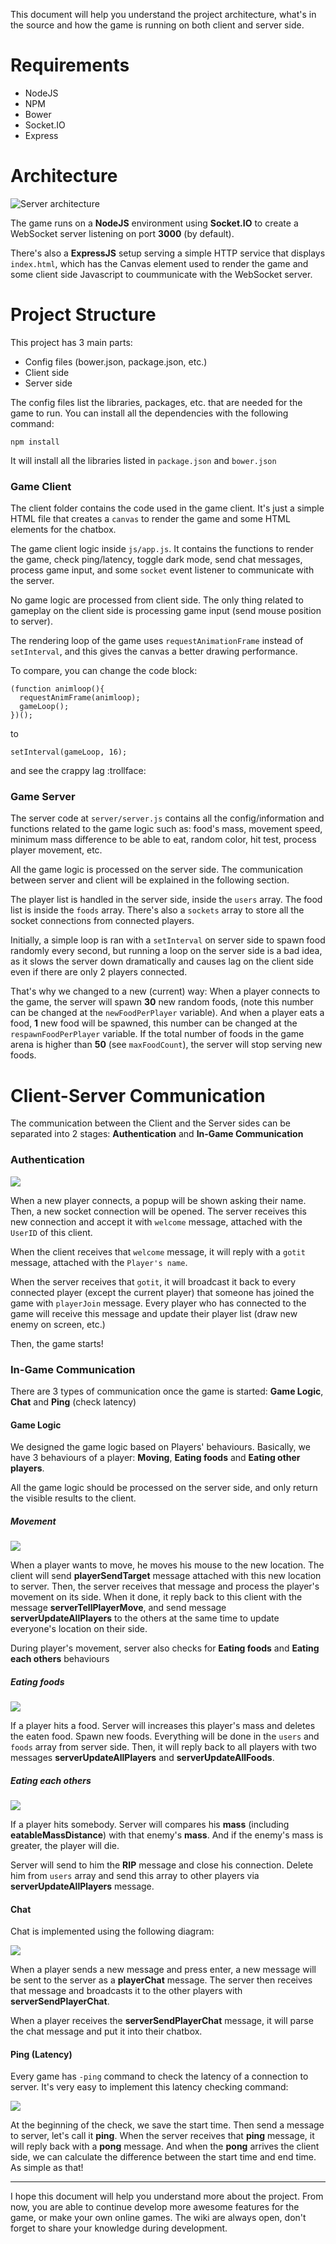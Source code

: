 This document will help you understand the project architecture, what's in the source and how the game is running on both client and server side.

# Requirements
- NodeJS
- NPM
- Bower
- Socket.IO
- Express

# Architecture
![Server architecture](http://i.imgur.com/Zw561RV.png)

The game runs on a **NodeJS** environment using **Socket.IO** to create a WebSocket server listening on port **3000** (by default).

There's also a **ExpressJS** setup serving a simple HTTP service that displays `index.html`, which has the Canvas element used to render the game and some client side Javascript to coummunicate with the WebSocket server.

# Project Structure
This project has 3 main parts:
- Config files (bower.json, package.json, etc.)
- Client side
- Server side

The config files list the libraries, packages, etc. that are needed for the game to run. You can install all the dependencies with the following command:

```
npm install
```

It will install all the libraries listed in `package.json` and `bower.json`

### Game Client

The client folder contains the code used in the game client. It's just a simple HTML file that creates a `canvas` to render the game and some HTML elements for the chatbox.

The game client logic inside `js/app.js`. It contains the functions to render the game, check ping/latency, toggle dark mode, send chat messages, process game input, and some `socket` event listener to communicate with the server.

No game logic are processed from client side. The only thing related to gameplay on the client side is processing game input (send mouse position to server).

The rendering loop of the game uses `requestAnimationFrame` instead of `setInterval`, and this gives the canvas a better drawing performance.

To compare, you can change the code block:

```
(function animloop(){
  requestAnimFrame(animloop);
  gameLoop();
})();
```

to

```
setInterval(gameLoop, 16);
```

and see the crappy lag :trollface: 

### Game Server

The server code at `server/server.js` contains all the config/information and functions related to the game logic such as: food's mass, movement speed, minimum mass difference to be able to eat, random color, hit test, process player movement, etc.

All the game logic is processed on the server side. The communication between server and client will be explained in the following section.

The player list is handled in the server side, inside the `users` array. The food list is inside the `foods` array. There's also a `sockets` array to store all the socket connections from connected players.

Initially, a simple loop is ran with a `setInterval` on server side to spawn food randomly every second, but running a loop on the server side is a bad idea, as it slows the server down dramatically and causes lag on the client side even if there are only 2 players connected. 

That's why we changed to a new (current) way: When a player connects to the game, the server will spawn **30** new random foods, (note this number can be changed at the `newFoodPerPlayer` variable). And when a player eats a food, **1** new food will be spawned, this number can be changed at the `respawnFoodPerPlayer` variable. If the total number of foods in the game arena is higher than **50** (see `maxFoodCount`), the server will stop serving new foods.

# Client-Server Communication

The communication between the Client and the Server sides can be separated into 2 stages: **Authentication** and **In-Game Communication**

### Authentication

![](http://i.imgur.com/q0WWIxt.png)
 
When a new player connects, a popup will be shown asking their name. Then, a new socket connection will be opened. The server receives this new connection and accept it with `welcome` message, attached with the `UserID` of this client.

When the client receives that `welcome` message, it will reply with a `gotit` message, attached with the `Player's name`. 

When the server receives that `gotit`, it will broadcast it back to every connected player (except the current player) that someone has joined the game with `playerJoin` message. Every player who has connected to the game will receive this message and update their player list (draw new enemy on screen, etc.)

Then, the game starts!

### In-Game Communication
There are 3 types of communication once the game is started: **Game Logic**, **Chat** and **Ping** (check latency)
#### Game Logic
We designed the game logic based on Players' behaviours. Basically, we have 3 behaviours of a player: **Moving**, **Eating foods** and **Eating other players**.

All the game logic should be processed on the server side, and only return the visible results to the client.

##### Movement
![](http://i.imgur.com/XUMm9EC.png)

When a player wants to move, he moves his mouse to the new location. The client will send **playerSendTarget** message attached with this new location to server. Then, the server receives that message and process the player's movement on its side. When it done, it reply back to this client with the message **serverTellPlayerMove**, and send message **serverUpdateAllPlayers** to the others at the same time to update everyone's location on their side.

During player's movement, server also checks for **Eating foods** and **Eating each others** behaviours

##### Eating foods
![](http://i.imgur.com/anwUrKV.png)

If a player hits a food. Server will increases this player's mass and deletes the eaten food. Spawn new foods. Everything will be done in the `users` and `foods` array from server side. Then, it will reply back to all players with two messages **serverUpdateAllPlayers** and **serverUpdateAllFoods**.

##### Eating each others
![](http://i.imgur.com/jdLOr9T.png)

If a player hits somebody. Server will compares his **mass** (including **eatableMassDistance**) with that enemy's **mass**. And if the enemy's mass is greater, the player will die.

Server will send to him the **RIP** message and close his connection. Delete him from `users` array and send this array to other players via **serverUpdateAllPlayers** message.

#### Chat
Chat is implemented using the following diagram:

![](http://i.imgur.com/dbBc8Nc.png)

When a player sends a new message and press enter, a new message will be sent to the server as a **playerChat** message. The server then receives that message and broadcasts it to the other players with **serverSendPlayerChat**. 

When a player receives the **serverSendPlayerChat** message, it will parse the chat message and put it into their chatbox.

#### Ping (Latency)
Every game has `-ping` command to check the latency of a connection to server. It's very easy to implement this latency checking command:

![](http://i.imgur.com/epBau83.png)

At the beginning of the check, we save the start time. Then send a message to server, let's call it **ping**. When the server receives that **ping** message, it will reply back with a **pong** message. And when the **pong** arrives the client side, we can calculate the difference between the start time and end time. As simple as that!

***

I hope this document will help you understand more about the project. From now, you are able to continue develop more awesome features for the game, or make your own online games. The wiki are always open, don't forget to share your knowledge during development.